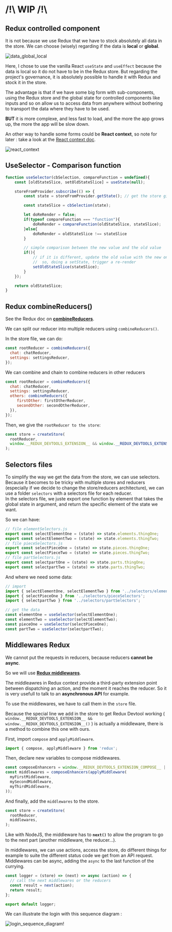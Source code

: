 # /!\ WIP /!\

## Redux controlled component

It is not because we use Redux that we have to stock absolutely all data in the store. We can choose (wisely) regarding if the data is **local** or **global**.

![data_global_local](readme_img/schemaDataGlobalLocal.jpg)

Here, I chose to use the vanilla React `useState` and `useEffect` because the data is local so it do not have to be in the Redux store.
But regarding the project's governance, it is absolutely possible to handle it with Redux and stock it in the store.

The advantage is that if we have some big form with sub-components, using the Redux store and the global state for controlled components like inputs and so on allow us to access data from anywhere without bothering to transport the data where they have to be used.

**BUT** it is more complexe, and less fast to load, and the more the app grows up, the more the app will be slow down.

An other way to handle some forms could be **React context**, so note for later : take a look at the [React context doc](https://fr.reactjs.org/docs/context.html).

![react_context](readme_img/schemaControlledContext.png)

## UseSelector - Comparison function

```js
function useSelector(cbSelection, compareFunction = undefined){
    const [oldStateSlice, setOldStateSlice] = useState(null);

    storeFromProvider.subscribe(() => {
        const state = storeFromProvider.getState(); // get the store given to the Provider

        const stateSlice = cbSelection(state);

        let doReRender = false;
        if(typeof compareFunction === "function"){
            doReRender = compareFunction(oldStateSlice, stateSlice);
        }else{
            doReRender = oldStateSlice !== stateSlice
        }

        // simple comparison between the new value and the old value
        if(){
            // if it is different, update the old value with the new one
            //  so, doing a setState, trigger a re-render
            setOldStateSlice(stateSlice);
        }
    });

    return oldStateSlice;
}
```

## Redux combineReducers()

See the Redux doc on **[combineReducers](https://redux.js.org/api/combinereducers)**.

We can split our reducer into multiple reducers using `combineReducers()`.

In the store file, we can do:

```js
const rootReducer = combineReducers({
  chat: chatReducer,
  settings: settingsReducer,
});
```

We can combine and chain to combine reducers in other reducers

```js
const rootReducer = combineReducers({
  chat: chatReducer,
  settings: settingsReducer,
  others: combineReducers({
     firstOther: firstOtherReducer,
     secondOther: secondOtherReducer,
  }),
});
```

Then, we give the `rootReducer to the store`:

```js
const store = createStore(
  rootReducer,
  window.__REDUX_DEVTOOLS_EXTENSION__ && window.__REDUX_DEVTOOLS_EXTENSION__(),
);
```

## Selectors files

To simplify the way we get the data from the store, we can use selectors.  
Because it becomes to be tricky with multiple stores and reducers (especially if we decide to change the store/reducers architecture), we can use a folder `selectors` with a selectors file for each reducer.  
In the selectors file, we juste export one function by element that takes the global state in argument, and return the specific element of the state we want.

So we can have:

```js
// file elementSelectors.js
export const selectElementOne = (state) => state.elements.thingOne;
export const selectElementTwo = (state) => state.elements.thingTwo;
// file pieceSelectors.js
export const selectPieceOne = (state) => state.pieces.thingOne;
export const selectPieceTwo = (state) => state.pieces.thingTwo;
// file partSelectors.js
export const selectpartOne = (state) => state.parts.thingOne;
export const selectpartTwo = (state) => state.parts.thingTwo;
```

And where we need some data:

```js
// import
import { selectElementOne, selectElementTwo } from '../selectors/elementSelectors';
import { selectPieceOne } from '../selectors/pieceSelectors';
import { selectpartTwo } from '../selectors/partSelectors';

// get the data
const elementOne = useSelector(selectElementOne);
const elementTwo = useSelector(selectElementTwo);
const pieceOne = useSelector(selectPieceOne);
const partTwo = useSelector(selectpartTwo);
```

## Middlewares Redux

We cannot put the requests in reducers, because reducers **cannot be async**.

So we will use **[Redux middlewares](https://redux.js.org/understanding/history-and-design/middleware)**.

The middleawres in Redux context provide a third-party extension point between dispatching an action, and the moment it reaches the reducer. So it is very usefull to talk to an **asynchronous API** for example.

To use the middlewares, we have to call them in the `store` file.

Because the special line we add in the store to get Redux Devtool working ( `window.__REDUX_DEVTOOLS_EXTENSION__ && window.__REDUX_DEVTOOLS_EXTENSION__()` ) is actually a middleware, there is a method to combine this one with ours.

First, import  `compose` and  `applyMiddleware`.

```js
import { compose, applyMiddleware } from 'redux';
```

Then, declare new variables to compose middlewares.

```js
const composeEnhancers = window.__REDUX_DEVTOOLS_EXTENSION_COMPOSE__ || compose;
const middlewares = composeEnhancers(applyMiddleware(
  myFirstMiddleware,
  mySecondMiddleware,
  myThirdMiddleware,
));
```

And finally, add the `middlewares` to the store.

```js
const store = createStore(
  rootReducer,
  middlewares,
);
```

Like with NodeJS, the middleware has to **`next()`** to allow the program to go to the next part (another middleware, the reducer...).

In middlewares, we can use actions, access the store, do different things for example to suite the different status code we get from an API request.  
Middlewares can be async, adding the `async` to the last function of the currying.

```js
const logger = (store) => (next) => async (action) => {
  // call the next middlewares or the reducers
  const result = next(action);
  return result;
};

export default logger;
```

We can illustrate the login with this sequence diagram :

![login_sequence_diagram](./readme_img/diagSequenceMiddleware.jpg)!
